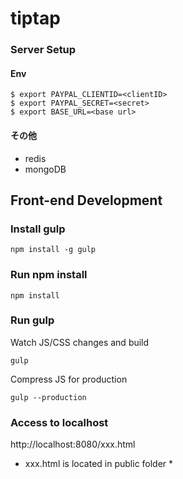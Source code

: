 # tiptap

### Server Setup


#### Env

```
$ export PAYPAL_CLIENTID=<clientID>
$ export PAYPAL_SECRET=<secret>
$ export BASE_URL=<base url>
```

#### その他

- redis
- mongoDB


## Front-end Development

### Install gulp

```
npm install -g gulp
```

### Run npm install
```
npm install
```

### Run gulp
Watch JS/CSS changes and build
```
gulp
```

Compress JS for production
```
gulp --production
```

### Access to localhost
http://localhost:8080/xxx.html  

* xxx.html is located in public folder *
